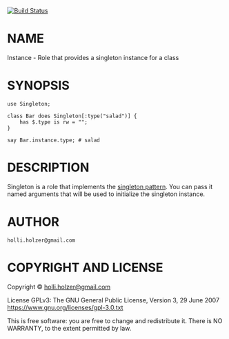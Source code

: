 [![Build Status](https://travis-ci.org/holli-holzer/perl6-Singleton.svg?branch=master)](https://travis-ci.org/holli-holzer/perl6-Singleton)

NAME
====

Instance - Role that provides a singleton instance for a class

SYNOPSIS
========

    use Singleton;

    class Bar does Singleton[:type("salad")] {
        has $.type is rw = "";
    }

    say Bar.instance.type; # salad

DESCRIPTION
===========

Singleton is a role that implements the [singleton pattern](https://en.wikipedia.org/wiki/Singleton_pattern). You can pass it named arguments that will be used to initialize the singleton instance.

AUTHOR
======

    holli.holzer@gmail.com

COPYRIGHT AND LICENSE
=====================

Copyright © holli.holzer@gmail.com

License GPLv3: The GNU General Public License, Version 3, 29 June 2007 <https://www.gnu.org/licenses/gpl-3.0.txt>

This is free software: you are free to change and redistribute it. There is NO WARRANTY, to the extent permitted by law.
